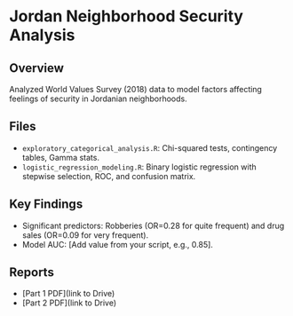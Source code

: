 # Jordan Neighborhood Security Analysis

## Overview
Analyzed World Values Survey (2018) data to model factors affecting feelings of security in Jordanian neighborhoods.

## Files
- `exploratory_categorical_analysis.R`: Chi-squared tests, contingency tables, Gamma stats.
- `logistic_regression_modeling.R`: Binary logistic regression with stepwise selection, ROC, and confusion matrix.

## Key Findings
- Significant predictors: Robberies (OR=0.28 for quite frequent) and drug sales (OR=0.09 for very frequent).
- Model AUC: [Add value from your script, e.g., 0.85].

## Reports
- [Part 1 PDF](link to Drive)
- [Part 2 PDF](link to Drive)
